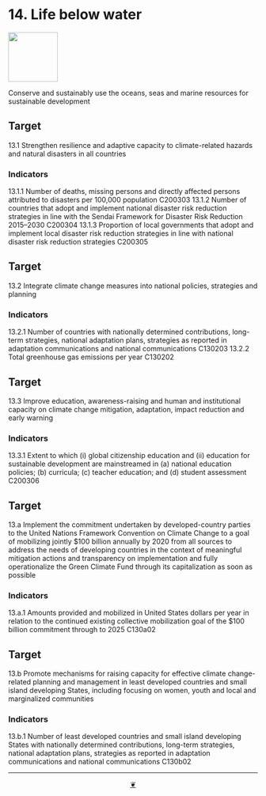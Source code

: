 # 14. Life below water

<img src=https://theo-armour.github.io/sdg-2021/images/sdg-icons/E_SDG_Icons-14.jpg width=100 >

Conserve and sustainably use the oceans, seas and marine resources for sustainable development


## Target

13.1 Strengthen resilience and adaptive capacity to climate-related hazards and natural disasters in all countries

### Indicators

13.1.1 Number of deaths, missing persons and directly affected persons attributed to disasters per 100,000 population C200303
13.1.2 Number of countries that adopt and implement national disaster risk reduction strategies in line with the Sendai Framework for Disaster Risk Reduction 2015–2030 C200304
13.1.3 Proportion of local governments that adopt and implement local disaster risk reduction strategies in line with national disaster risk reduction strategies C200305

## Target

13.2 Integrate climate change measures into national policies, strategies and planning

### Indicators

13.2.1 Number of countries with nationally determined contributions, long-term strategies, national adaptation plans, strategies as reported in adaptation communications and national communications C130203
13.2.2 Total greenhouse gas emissions per year C130202

## Target

13.3 Improve education, awareness-raising and human and institutional capacity on climate change mitigation, adaptation, impact reduction and early warning

### Indicators

13.3.1 Extent to which (i) global citizenship education and (ii) education for sustainable development are mainstreamed in (a) national education policies; (b) curricula; (c) teacher education; and (d) student assessment C200306

## Target

13.a Implement the commitment undertaken by developed-country parties to the United Nations Framework Convention on Climate Change to a goal of mobilizing jointly $100 billion annually by 2020 from all sources to address the needs of developing countries in the context of meaningful mitigation actions and transparency on implementation and fully operationalize the Green Climate Fund through its capitalization as soon as possible

### Indicators

13.a.1 Amounts provided and mobilized in United States dollars per year in relation to the continued existing collective mobilization goal of the $100 billion commitment through to 2025 C130a02

## Target

13.b Promote mechanisms for raising capacity for effective climate change-related planning and management in least developed countries and small island developing States, including focusing on women, youth and local and marginalized communities

### Indicators

13.b.1 Number of least developed countries and small island developing States with nationally determined contributions, long-term strategies, national adaptation plans, strategies as reported in adaptation communications and national communications C130b02

***
<center title="Hello! Click me to go up to the top" ><a class=aDingbat href=javascript:window.scrollTo(0,0);> ❦ </a></center>
